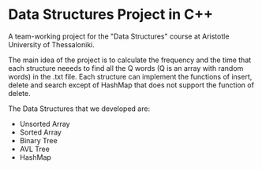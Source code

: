 # Data Structures Project in C++

A team-working project for the "Data Structures" course at Aristotle University of Thessaloniki.

The main idea of the project is to calculate the frequency and the time that each structure neeeds to find all the Q words (Q is an array with random words) in the .txt file.
Each structure can implement the functions of insert, delete and search except of HashMap that does not support the function of delete.

The Data Structures that we developed are:
* Unsorted Array
* Sorted Array
* Binary Tree
* AVL Tree
* HashMap

